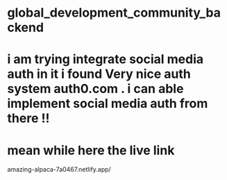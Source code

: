 # global_development_community_backend
# i am trying integrate social media auth in it i found  Very nice auth system auth0.com . i can able implement social media auth from there !!
# mean while here the live link
amazing-alpaca-7a0467.netlify.app/
